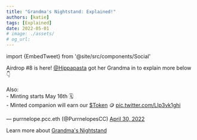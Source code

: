 ```yaml
---
title: "Grandma's Nightstand: Explained!"
authors: [katie]
tags: [Explained]
date: 2022-05-01
# image: ./assets/
# og_url: 
---
```


import {EmbedTweet} from '@site/src/components/Social'

<EmbedTweet>
  <p lang="en" dir="ltr">
    Airdrop #8 is here!
    <a href="https://twitter.com/Hippapasta?ref_src=twsrc%5Etfw">@Hippapasta</a>
    got her Grandma in to explain more below 👇<br /><br />Also:<br />- Minting
    starts May 16th 🗓️<br />- Minted companion will earn our
    <a
      href="https://twitter.com/search?q=%24Token&amp;src=ctag&amp;ref_src=twsrc%5Etfw"
      >$Token</a
    >
    🪙 <a href="https://t.co/LIp3vk1ghi">pic.twitter.com/LIp3vk1ghi</a>
  </p>
  &mdash; purrnelope.pcc.eth (@PurrnelopesCC)
  <a
    href="https://twitter.com/PurrnelopesCC/status/1520485640722288641?ref_src=twsrc%5Etfw"
    >April 30, 2022</a
  >
</EmbedTweet>

<!--truncate-->

Learn more about [Grandma's Nightstand](/collections/kittyvault-purrks/grandma-s-nightstand)
